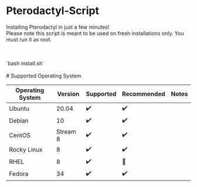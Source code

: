 # Pterodactyl-Script
Installing Pterodactyl in just a few minutes! <br />
Please note this script is meant to be used on fresh installations only. You must run it as root. <br />
<br />

<br /> 
`bash install.sh` <br />
<br />
# Supported Operating System


| Operating System  | Version  | Supported            | Recommended        | Notes                                |
| ----------------- | -------- | -------------------- | ------------------ | ------------------------------------ |
| Ubuntu            | 20.04    | :heavy_check_mark:   | :heavy_check_mark: |                                      |
| Debian            | 10       | :heavy_check_mark:   | :heavy_check_mark: |                                      |
| CentOS            | Stream 8 | :heavy_check_mark:   | :heavy_check_mark: |                                      |
| Rocky Linux       | 8        | :heavy_check_mark:   | :heavy_check_mark: |                                      |
| RHEL              | 8        | :heavy_check_mark:   | :red_circle:       |                                      |
| Fedora            | 34       | :heavy_check_mark:   | :heavy_check_mark: |                                      |
